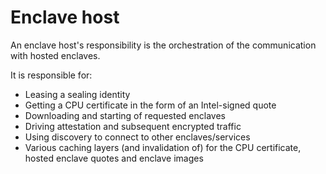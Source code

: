 # Enclave host

An enclave host's responsibility is the orchestration of the communication with hosted enclaves.

It is responsible for:
* Leasing a sealing identity
* Getting a CPU certificate in the form of an Intel-signed quote
* Downloading and starting of requested enclaves
* Driving attestation and subsequent encrypted traffic
* Using discovery to connect to other enclaves/services
* Various caching layers (and invalidation of) for the CPU certificate, hosted enclave quotes and enclave images
